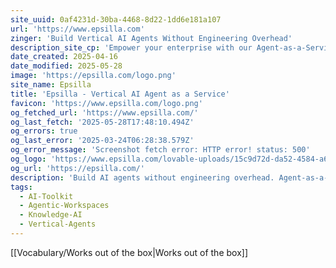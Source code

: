```yaml
---
site_uuid: 0af4231d-30ba-4468-8d22-1dd6e181a107
url: 'https://www.epsilla.com'
zinger: 'Build Vertical AI Agents Without Engineering Overhead'
description_site_cp: 'Empower your enterprise with our Agent-as-a-Service platform. Create and deploy AI agents with zero infrastructure complexity.'
date_created: 2025-04-16
date_modified: 2025-05-28
image: 'https://epsilla.com/logo.png'
site_name: Epsilla
title: 'Epsilla - Vertical AI Agent as a Service'
favicon: 'https://www.epsilla.com/logo.png'
og_fetched_url: 'https://www.epsilla.com/'
og_last_fetch: '2025-05-28T17:48:10.494Z'
og_errors: true
og_last_error: '2025-03-24T06:28:38.579Z'
og_error_message: 'Screenshot fetch error: HTTP error! status: 500'
og_logo: 'https://www.epsilla.com/lovable-uploads/15c9d72d-da52-4584-a6f9-c26f126a2af8.png'
og_url: 'https://epsilla.com/'
description: 'Build AI agents without engineering overhead. Agent-as-a-Service platform for enterprises.'
tags:
  - AI-Toolkit
  - Agentic-Workspaces
  - Knowledge-AI
  - Vertical-Agents
---
```


[[Vocabulary/Works out of the box|Works out of the box]]
